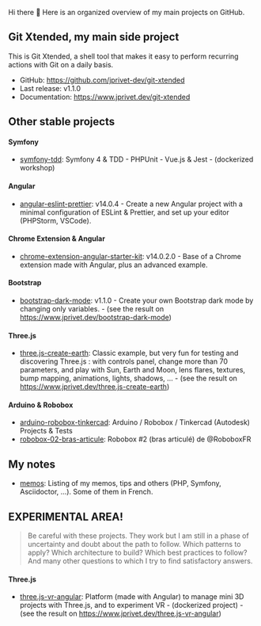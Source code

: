 Hi there 👋 Here is an organized overview of my main projects on GitHub.

## Git Xtended, my main side project

This is Git Xtended, a shell tool that makes it easy to perform recurring actions with Git on a daily basis.

* GitHub: https://github.com/jprivet-dev/git-xtended
* Last release: v1.1.0
* Documentation: https://www.jprivet.dev/git-xtended

## Other stable projects

#### Symfony

* [symfony-tdd](https://github.com/jprivet-dev/symfony-tdd): Symfony 4 & TDD - PHPUnit - Vue.js & Jest - (dockerized workshop)

#### Angular

* [angular-eslint-prettier](https://github.com/jprivet-dev/angular-eslint-prettier): v14.0.4 - Create a new Angular project with a minimal configuration of ESLint & Prettier, and set up your editor (PHPStorm, VSCode).

#### Chrome Extension & Angular

* [chrome-extension-angular-starter-kit](https://github.com/jprivet-dev/chrome-extension-angular-starter-kit): v14.0.2.0 - Base of a Chrome extension made with Angular, plus an advanced example.

#### Bootstrap

* [bootstrap-dark-mode](https://github.com/jprivet-dev/bootstrap-dark-mode): v1.1.0 - Create your own Bootstrap dark mode by changing only variables. - (see the result on https://www.jprivet.dev/bootstrap-dark-mode)

#### Three.js

* [three.js-create-earth](https://github.com/jprivet-dev/three.js-create-earth): Classic example, but very fun for testing and discovering Three.js : with controls panel, change more than 70 parameters, and play with Sun, Earth and Moon, lens flares, textures, bump mapping, animations, lights, shadows, … - (see the result on https://www.jprivet.dev/three.js-create-earth)

#### Arduino & Robobox

* [arduino-robobox-tinkercad](https://github.com/jprivet-dev/arduino-robobox-tinkercad): Arduino / Robobox / Tinkercad (Autodesk) Projects & Tests
* [robobox-02-bras-articule](https://github.com/jprivet-dev/robobox-02-bras-articule): Robobox #2 (bras articulé) de @RoboboxFR

## My notes

* [memos](https://github.com/jprivet-dev/memos): Listing of my memos, tips and others (PHP, Symfony, Asciidoctor, ...). Some of them in French.

## EXPERIMENTAL AREA!

> Be careful with these projects. They work but I am still in a phase of uncertainty and doubt about the path to follow. Which patterns to apply? Which architecture to build? Which best practices to follow? And many other questions to which I try to find satisfactory answers.

#### Three.js

* [three.js-vr-angular](https://github.com/jprivet-dev/three.js-vr-angular): Platform (made with Angular) to manage mini 3D projects with Three.js, and to experiment VR - (dockerized project) - (see the result on https://www.jprivet.dev/three.js-vr-angular)
